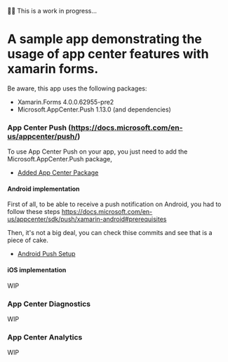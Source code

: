 🐱‍🐉 This is a work in progress...
# A sample app demonstrating the usage of app center features with xamarin forms.

Be aware, this app uses the following packages:

* Xamarin.Forms 4.0.0.62955-pre2
* Microsoft.AppCenter.Push 1.13.0 (and dependencies)


### App Center Push (https://docs.microsoft.com/en-us/appcenter/push/)

To use App Center Push on your app, you just need to add the Microsoft.AppCenter.Push package, 

* [Added App Center Package](https://github.com/willbuildapps/app-center-with-xamarin/commit/08da7f308f19db0e121ecff6725f5e1003833fac)

#### Android implementation

First of all, to be able to receive a push notification on Android, you had to follow these steps https://docs.microsoft.com/en-us/appcenter/sdk/push/xamarin-android#prerequisites 

Then, it's not a big deal, you can check thise commits and see that is a piece of cake. 

* [Android Push Setup](https://github.com/willbuildapps/app-center-with-xamarin/commit/3686ca323fe325db5b7408af0933cf32f600af28)


#### iOS implementation
WIP

### App Center Diagnostics
WIP

### App Center Analytics
WIP



